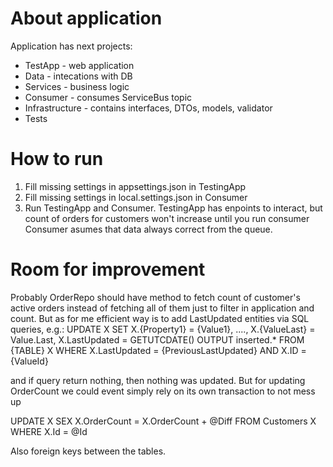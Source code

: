 # About application
Application has next projects:
- TestApp - web application
- Data - intecations with DB
- Services - business logic
- Consumer - consumes ServiceBus topic
- Infrastructure - contains interfaces, DTOs, models, validator
- Tests

# How to run
1) Fill missing settings in appsettings.json in TestingApp
2) Fill missing settings in local.settings.json in Consumer
3) Run TestingApp and Consumer.
TestingApp has enpoints to interact, but count of orders for customers won't increase until you run consumer
Consumer asumes that data always correct from the queue.

# Room for improvement
Probably OrderRepo should have method to fetch count of customer's active orders instead of fetching all of them just to filter in application and count.
But as for me efficient way is to add LastUpdated entities via SQL queries, e.g.:
UPDATE X
SET X.{Property1} = {Value1}, ...., X.{ValueLast} = Value.Last, X.LastUpdated = GETUTCDATE()
OUTPUT inserted.*
FROM {TABLE} X
WHERE X.LastUpdated = {PreviousLastUpdated} AND X.ID = {ValueId}

and if query return nothing, then nothing was updated.
But for updating OrderCount we could event simply rely on its own transaction to not mess up

UPDATE X
SEX X.OrderCount = X.OrderCount + @Diff
FROM Customers X
WHERE X.Id = @Id

Also foreign keys between the tables.